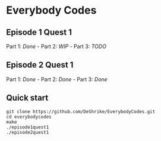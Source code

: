 # Everybody Codes

## Episode 1 Quest 1

Part 1: *Done* - Part 2: *WIP* - Part 3: *TODO*

## Episode 2 Quest 1

Part 1: *Done* - Part 2: *Done* - Part 3: *Done*

## Quick start

```console
git clone https://github.com/DeShrike/EverybodyCodes.git
cd everybodycodes
make
./episode1quest1
./episode2quest1

```
